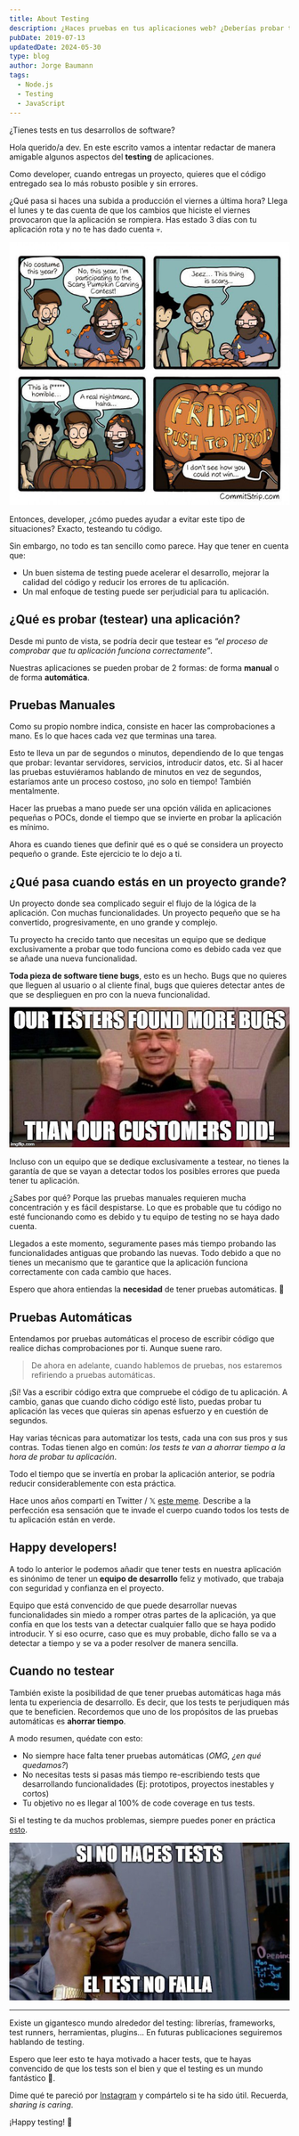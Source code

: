```yaml
---
title: About Testing
description: ¿Haces pruebas en tus aplicaciones web? ¿Deberías probar tu código de manera automática? Testing es un tema que no deberías pasar por alto. 
pubDate: 2019-07-13
updatedDate: 2024-05-30
type: blog
author: Jorge Baumann
tags:
  - Node.js
  - Testing
  - JavaScript
---
```


¿Tienes tests en tus desarrollos de software?

Hola querido/a dev. En este escrito vamos a intentar redactar de manera amigable algunos aspectos del **testing** de aplicaciones.

Como developer, cuando entregas un proyecto, quieres que el código entregado sea lo más robusto posible y sin errores.

¿Qué pasa si haces una subida a producción el viernes a última hora? Llega el lunes y te das cuenta de que los cambios que hiciste el viernes provocaron que la aplicación se rompiera. Has estado 3 días con tu aplicación rota y no te has dado cuenta 💀.

![Friday push to production](../../assets/blog/about-testing/friday-push.jpg)


Entonces, developer, ¿cómo puedes ayudar a evitar este tipo de situaciones? Exacto, testeando tu código.

Sin embargo, no todo es tan sencillo como parece. Hay que tener en cuenta que:

- Un buen sistema de testing puede acelerar el desarrollo, mejorar la calidad del código y reducir los errores de tu aplicación.
- Un mal enfoque de testing puede ser perjudicial para tu aplicación.

## ¿Qué es probar (testear) una aplicación?

Desde mi punto de vista, se podría decir que testear es _“el proceso de comprobar que tu aplicación funciona correctamente”_.

Nuestras aplicaciones se pueden probar de 2 formas: de forma **manual** o de forma **automática**.

## Pruebas Manuales

Como su propio nombre indica, consiste en hacer las comprobaciones a mano. Es lo que haces cada vez que terminas una tarea.

Esto te lleva un par de segundos o minutos, dependiendo de lo que tengas que probar: levantar servidores, servicios, introducir datos, etc.
Si al hacer las pruebas estuviéramos hablando de minutos en vez de segundos, estaríamos ante un proceso costoso, ¡no solo en tiempo! También mentalmente.

Hacer las pruebas a mano puede ser una opción válida en aplicaciones pequeñas o POCs, donde el tiempo que se invierte en probar la aplicación es mínimo.

Ahora es cuando tienes que definir qué es o qué se considera un proyecto pequeño o grande. Este ejercicio te lo dejo a ti.

## ¿Qué pasa cuando estás en un proyecto grande?

Un proyecto donde sea complicado seguir el flujo de la lógica de la aplicación. Con muchas funcionalidades. Un proyecto pequeño que se ha convertido, progresivamente, en uno grande y complejo.

Tu proyecto ha crecido tanto que necesitas un equipo que se dedique exclusivamente a probar que todo funciona como es debido cada vez que se añade una nueva funcionalidad.

**Toda pieza de software tiene bugs**, esto es un hecho. Bugs que no quieres que lleguen al usuario o al cliente final, bugs que quieres detectar antes de que se desplieguen en pro con la nueva funcionalidad.

![Testing Meme](../../assets/blog/about-testing/testing-meme.jpg)

Incluso con un equipo que se dedique exclusivamente a testear, no tienes la garantía de que se vayan a detectar todos los posibles errores que pueda tener tu aplicación.  

¿Sabes por qué? Porque las pruebas manuales requieren mucha concentración y es fácil despistarse. Lo que es probable que tu código no esté funcionando como es debido y tu equipo de testing no se haya dado cuenta.

Llegados a este momento, seguramente pases más tiempo probando las funcionalidades antiguas que probando las nuevas. Todo debido a que no tienes un mecanismo que te garantice que la aplicación funciona correctamente con cada cambio que haces.

Espero que ahora entiendas la **necesidad** de tener pruebas automáticas. 🙌

## Pruebas Automáticas
Entendamos por pruebas automáticas el proceso de escribir código que realice dichas comprobaciones por ti. Aunque suene raro.

> De ahora en adelante, cuando hablemos de pruebas, nos estaremos refiriendo a pruebas automáticas.

¡Sí! Vas a escribir código extra que compruebe el código de tu aplicación. A cambio, ganas que cuando dicho código esté listo, puedas probar tu aplicación las veces que quieras sin apenas esfuerzo y en cuestión de segundos.

Hay varias técnicas para automatizar los tests, cada una con sus pros y sus contras. Todas tienen algo en común: _los tests te van a ahorrar tiempo a la hora de probar tu aplicación_.

Todo el tiempo que se invertía en probar la aplicación anterior, se podría reducir considerablemente con esta práctica.

Hace unos años compartí en Twitter / 𝕏 [este meme](https://twitter.com/baumannzone/status/648826797770043392). Describe a la perfección esa sensación que te invade el cuerpo cuando todos los tests de tu aplicación están en verde.

## Happy developers!

A todo lo anterior le podemos añadir que tener tests en nuestra aplicación es sinónimo de tener un **equipo de desarrollo** feliz y motivado, que trabaja con seguridad y confianza en el proyecto.

Equipo que está convencido de que puede desarrollar nuevas funcionalidades sin miedo a romper otras partes de la aplicación, ya que confía en que los tests van a detectar cualquier fallo que se haya podido introducir. Y si eso ocurre, caso que es muy probable, dicho fallo se va a detectar a tiempo y se va a poder resolver de manera sencilla.

## Cuando no testear

También existe la posibilidad de que tener pruebas automáticas haga más lenta tu experiencia de desarrollo. Es decir, que los tests te perjudiquen más que te beneficien. Recordemos que uno de los propósitos de las pruebas automáticas es **ahorrar tiempo**.

A modo resumen, quédate con esto:

- No siempre hace falta tener pruebas automáticas (_OMG, ¿en qué quedamos?_)
- No necesitas tests si pasas más tiempo re-escribiendo tests que desarrollando funcionalidades (Ej: prototipos, proyectos inestables y cortos)
- Tu objetivo no es llegar al 100% de code coverage en tus tests.

Si el testing te da muchos problemas, siempre puedes poner en práctica [esto](https://x.com/baumannzone/status/1796104287543611658).

![No test, no fail](../../assets/blog/about-testing/no-test-no-fail.jpg)

--- 

Existe un gigantesco mundo alrededor del testing: librerías, frameworks, test runners, herramientas, plugins... En futuras publicaciones seguiremos hablando de testing.

Espero que leer esto te haya motivado a hacer tests, que te hayas convencido de que los tests son el bien y que el testing es un mundo fantástico 🧙.

Dime qué te pareció por [Instagram](https://instagram.com/baumannzone) y compártelo si te ha sido útil. Recuerda, _sharing is caring_.

¡Happy testing! 👋 
